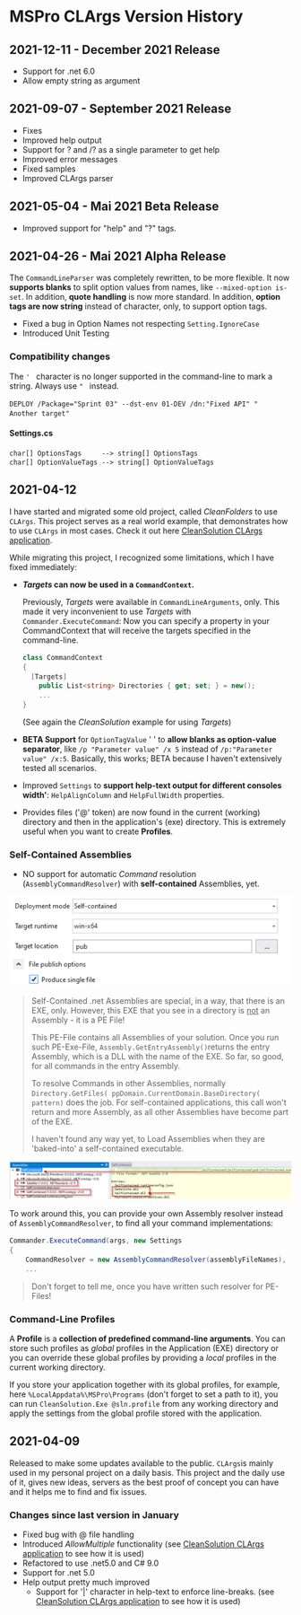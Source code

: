 # MSPro CLArgs Version History

## 2021-12-11 - December 2021 Release

* Support for .net 6.0
* Allow empty string as argument

## 2021-09-07 - September 2021 Release

* Fixes
* Improved help output
* Support for ? and /? as a single parameter to get help
* Improved error messages
* Fixed samples
* Improved CLArgs parser

## 2021-05-04 - Mai 2021 Beta Release

* Improved support for "help" and "?" tags.

## 2021-04-26 - Mai 2021 Alpha Release 

The `CommandLineParser` was completely rewritten, to be more flexible. It now **supports blanks** to split option values from names, like `--mixed-option is-set`.  In addition, **quote handling** is now more standard.  In addition, **option tags are now string** instead of character, only, to support option tags. 

* Fixed a bug in Option Names not respecting `Setting.IgnoreCase`
* Introduced Unit Testing

### Compatibility changes

The `' ` character is no longer supported in the command-line to mark a string. Always use `" ` instead.

`DEPLOY /Package="Sprint 03" --dst-env 01-DEV /dn:"Fixed API" "  Another target"`

#### Settings.cs

```
char[] OptionsTags     --> string[] OptionsTags
char[] OptionValueTags --> string[] OptionValueTags
```




## 2021-04-12

I have started and migrated some old project, called *CleanFolders* to use `CLArgs`. This project serves as a real world example, that demonstrates how to use `CLArgs` in most cases. Check it out here [CleanSolution CLArgs application](https://github.com/msc4266/CleanSolution).

While migrating this project, I recognized some limitations, which I have fixed immediately:

* ***Targets* can now be used in a `CommandContext`.**
  
  Previously, *Targets* were available in `CommandLineArguments`, only. This made it very inconvenient to use *Targets* with `Commander.ExecuteCommand`:
  Now you can specify a property in your CommandContext that will receive the targets specified in the command-line.
  
  ```csharp
  class CommandContext
  {
  	[Targets]
      public List<string> Directories { get; set; } = new();
      ...
  }
  ```
    (See again the *CleanSolution* example for using *Targets*)
  
* **BETA Support** for `OptionTagValue` '  ' to **allow blanks as option-value separator**, like `/p "Parameter value" /x 5` instead of `/p:"Parameter value" /x:5`.
  Basically, this works; BETA because I haven't extensively tested all scenarios.
  
* Improved `Settings` to **support help-text output for different consoles width'**: `HelpAlignColumn` and `HelpFullWidth` properties.

* Provides files ('@' token) are now found in the current (working) directory and then in the application's (exe) directory. This is extremely useful when you want to create **Profiles**.

### Self-Contained Assemblies

* NO support for automatic *Command* resolution (`AssemblyCommandResolver`) with **self-contained** Assemblies, yet.

![image-20210412144502887](README.assets/image-20210412144502887.png)

  > Self-Contained .net Assemblies are special, in a way, that there is an EXE, only. However, this EXE that you see in a directory is <u>not</u> an Assembly - it is a PE File! 
  >
  > This PE-File contains all Assemblies of your solution. Once you run such PE-Exe-File, `Assembly.GetEntryAssembly()`returns the entry Assembly, which is a DLL with the name of the EXE. So far, so good, for all commands in the entry Assembly.
  >
  > To resolve Commands in other Assemblies, normally `Directory.GetFiles( ppDomain.CurrentDomain.BaseDirectory( pattern)` does the job. For self-contained applications, this call won't return and more Assembly, as all other Assemblies have become part of the EXE.
  >
  > I haven't found any way yet, to Load Assemblies when they are 'baked-into' a self-contained executable.

![image-20210412144845517](README.assets/image-20210412144845517.png)

To work around this, you can provide your own Assembly resolver instead of `AssemblyCommandResolver`, to find all your command implementations:

```csharp
Commander.ExecuteCommand(args, new Settings
{
	CommandResolver = new AssemblyCommandResolver(assemblyFileNames),
    ...
```

> Don't forget to tell me, once you have written such resolver for PE-Files!

### Command-Line Profiles

A **Profile** is a **collection of predefined command-line arguments**. You can store such profiles as *global* profiles in the Application (EXE) directory or you can override these global profiles by providing a *local* profiles in the current working directory.

If you store your application together with its global profiles, for example, here
`%LocalAppdata%\MSPro\Programs` (don't forget to set a path to it), you can run `CleanSolution.Exe @sln.profile`  from any working directory and apply the settings from the global profile stored with the application.

## 2021-04-09

Released to make some updates available to the public. `CLArgs`is mainly used in my personal project on a daily basis. This project and the daily use of it, gives new ideas, servers as the best proof of concept you can have and it helps me to find and fix issues.

### Changes since last version in January

* Fixed bug with @ file handling
* Introduced *AllowMultiple* functionality
  (see [CleanSolution CLArgs application](https://github.com/msc4266/CleanSolution/blob/main/src/CleanSolution.Command/CommandContext.cs) to see how it is used)
* Refactored to use .net5.0 and C# 9.0
* Support for .net 5.0
* Help output pretty much improved
  * Support for '|' character in help-text to enforce line-breaks.
    (see [CleanSolution CLArgs application](https://github.com/msc4266/CleanSolution/blob/main/src/CleanSolution.Command/CommandContext.cs) to see how it is used)

